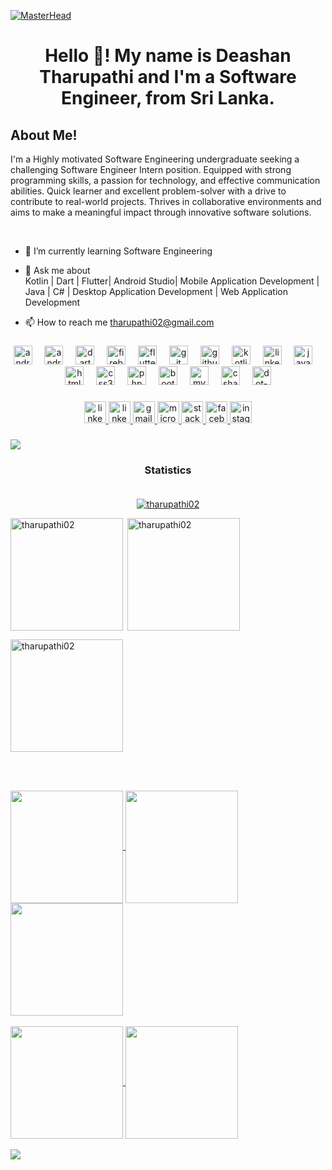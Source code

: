 [![MasterHead](https://media.licdn.com/dms/image/D5616AQFWG3Vf3XLvqA/profile-displaybackgroundimage-shrink_350_1400/0/1689153056181?e=1698278400&v=beta&t=f68wIp1fv4kDs001ql2HjW_G1B-oLno4XiclKBOMl0s)](https://github.com/tharupathi02)
<h1 align="center">Hello 👋! My name is Deashan Tharupathi and I'm a Software Engineer, from Sri Lanka.</h1>

###
## About Me!<br>
I'm a Highly motivated Software Engineering undergraduate seeking a challenging Software Engineer Intern position. Equipped with strong programming skills, a passion for technology, and effective communication abilities. Quick learner and excellent problem-solver with a drive to contribute to real-world projects. Thrives in collaborative environments and aims to make a meaningful impact through innovative software solutions.  

<br>

-  🌱 I’m currently learning Software Engineering </p>
-  💬 Ask me about<br> Kotlin | Dart | Flutter| Android Studio| Mobile Application Development | Java | C# | Desktop Application Development | Web Application Development </p>
-  📫 How to reach me tharupathi02@gmail.com </p>

###

<div align="center">
  <img src="https://cdn.jsdelivr.net/gh/devicons/devicon/icons/android/android-original.svg" height="30" alt="android logo"  />
  <img width="12" />
  <img src="https://cdn.jsdelivr.net/gh/devicons/devicon/icons/androidstudio/androidstudio-original.svg" height="30" alt="androidstudio logo"  />
  <img width="12" />
  <img src="https://cdn.jsdelivr.net/gh/devicons/devicon/icons/dart/dart-original.svg" height="30" alt="dart logo"  />
  <img width="12" />
  <img src="https://cdn.jsdelivr.net/gh/devicons/devicon/icons/firebase/firebase-plain.svg" height="30" alt="firebase logo"  />
  <img width="12" />
  <img src="https://cdn.jsdelivr.net/gh/devicons/devicon/icons/flutter/flutter-original.svg" height="30" alt="flutter logo"  />
  <img width="12" />
  <img src="https://cdn.jsdelivr.net/gh/devicons/devicon/icons/git/git-original.svg" height="30" alt="git logo"  />
  <img width="12" />
  <img src="https://cdn.jsdelivr.net/gh/devicons/devicon/icons/github/github-original.svg" height="30" alt="github logo"  />
  <img width="12" />
  <img src="https://cdn.jsdelivr.net/gh/devicons/devicon/icons/kotlin/kotlin-original.svg" height="30" alt="kotlin logo"  />
  <img width="12" />
  <img src="https://cdn.jsdelivr.net/gh/devicons/devicon/icons/linkedin/linkedin-original.svg" height="30" alt="linkedin logo"  />
  <img width="12" />
  <img src="https://cdn.jsdelivr.net/gh/devicons/devicon/icons/java/java-original.svg" height="30" alt="java logo"  />
  <img width="12" />
  <img src="https://cdn.jsdelivr.net/gh/devicons/devicon/icons/html5/html5-original.svg" height="30" alt="html5 logo"  />
  <img width="12" />
  <img src="https://cdn.jsdelivr.net/gh/devicons/devicon/icons/css3/css3-original.svg" height="30" alt="css3 logo"  />
  <img width="12" />
  <img src="https://cdn.jsdelivr.net/gh/devicons/devicon/icons/php/php-original.svg" height="30" alt="php logo"  />
  <img width="12" />
  <img src="https://cdn.jsdelivr.net/gh/devicons/devicon/icons/bootstrap/bootstrap-original.svg" height="30" alt="bootstrap logo"  />
  <img width="12" />
  <img src="https://cdn.jsdelivr.net/gh/devicons/devicon/icons/mysql/mysql-original.svg" height="30" alt="mysql logo"  />
  <img width="12" />
  <img src="https://cdn.jsdelivr.net/gh/devicons/devicon/icons/csharp/csharp-original.svg" height="30" alt="csharp logo"  />
  <img width="12" />
  <img src="https://cdn.jsdelivr.net/gh/devicons/devicon/icons/dot-net/dot-net-original.svg" height="30" alt="dot-net logo"  />
</div>

###

<div align="center">
  <a href="https://github.com/tharupathi02" target="_blank">
    <img src="https://img.shields.io/static/v1?message=GitHub&logo=github&label=&color=black&logoColor=white&labelColor=black&style=for-the-badge" height="35" alt="linkedin logo"  />
  </a>
  <a href="www.linkedin.com/in/deshan-tharupathi" target="_blank">
    <img src="https://img.shields.io/static/v1?message=LinkedIn&logo=linkedin&label=&color=0077B5&logoColor=white&labelColor=&style=for-the-badge" height="35" alt="linkedin logo"  />
  </a>
  <a href="tharupathi02@gmail.com" target="_blank">
    <img src="https://img.shields.io/static/v1?message=Gmail&logo=gmail&label=&color=D14836&logoColor=white&labelColor=&style=for-the-badge" height="35" alt="gmail logo"  />
  </a>
  <a href="cohdse221f-024@student.nibm.lk" target="_blank">
    <img src="https://img.shields.io/static/v1?message=Outlook&logo=microsoft-outlook&label=&color=0078D4&logoColor=white&labelColor=&style=for-the-badge" height="35" alt="microsoft-outlook logo"  />
  </a>
  <a href="https://stackoverflow.com/users/18916845/deshan-tharupathi" target="_blank">
    <img src="https://img.shields.io/static/v1?message=Stackoverflow&logo=stackoverflow&label=&color=FE7A16&logoColor=white&labelColor=&style=for-the-badge" height="35" alt="stackoverflow logo"  />
  </a>
  <a href="https://www.facebook.com/deshan.tharupathi.1" target="_blank">
    <img src="https://img.shields.io/static/v1?message=Facebook&logo=facebook&label=&color=1877F2&logoColor=white&labelColor=&style=for-the-badge" height="35" alt="facebook logo"  />
  </a>
  <a href="https://www.instagram.com/_tharu.dev/" target="_blank">
    <img src="https://img.shields.io/static/v1?message=Instagram&logo=instagram&label=&color=E4405F&logoColor=white&labelColor=&style=for-the-badge" height="35" alt="instagram logo"  />
  </a>
</div>

###
<img src="https://user-images.githubusercontent.com/73097560/115834477-dbab4500-a447-11eb-908a-139a6edaec5c.gif"><h3 align="center">Statistics<br><br></h3>
<p align="center"> <a href="https://github.com/ryo-ma/github-profile-trophy"><img src="https://github-profile-trophy.vercel.app/?username=tharupathi02&theme=radical" alt="tharupathi02" /></a> </p>

<img align="left" height="180em" src="https://github-readme-stats.vercel.app/api/top-langs/?username=tharupathi02&layout=donut&theme=radical" alt=tharupathi02 />

<p>&nbsp;<img align="center" height="180em" src="https://github-readme-stats.vercel.app/api?username=tharupathi02&show_icons=true&locale=en&theme=radical" alt="tharupathi02" /></p>

<p><img align="center" height="180em" src="https://github-readme-streak-stats.herokuapp.com/?user=tharupathi02&theme=radical" alt="tharupathi02" /></p>

<br><br>

<a href="https://github.com/tharupathi02">
<img align="center" src="http://github-profile-summary-cards.vercel.app/api/cards/stats?username=tharupathi02&theme=radical" height="180em" />
<img align="center" src="http://github-profile-summary-cards.vercel.app/api/cards/most-commit-language?username=tharupathi02&theme=radical" height="180em" />
<img align="center" src="http://github-profile-summary-cards.vercel.app/api/cards/repos-per-language?username=tharupathi02&theme=radical" height="180em" /> 
<br><br>
<img align="center" src="http://github-profile-summary-cards.vercel.app/api/cards/productive-time?username=tharupathi02&theme=radical" height="180em" />
<img align="center" src="http://github-profile-summary-cards.vercel.app/api/cards/profile-details?username=tharupathi02&theme=radical" height="180em" />
<br><br>
<img align="center" src="https://github-readme-activity-graph.vercel.app/graph?username=tharupathi02&theme=redical"/>
</a>

###

